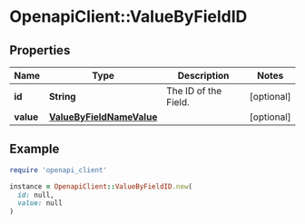 # OpenapiClient::ValueByFieldID

## Properties

| Name | Type | Description | Notes |
| ---- | ---- | ----------- | ----- |
| **id** | **String** | The ID of the Field. | [optional] |
| **value** | [**ValueByFieldNameValue**](ValueByFieldNameValue.md) |  | [optional] |

## Example

```ruby
require 'openapi_client'

instance = OpenapiClient::ValueByFieldID.new(
  id: null,
  value: null
)
```

